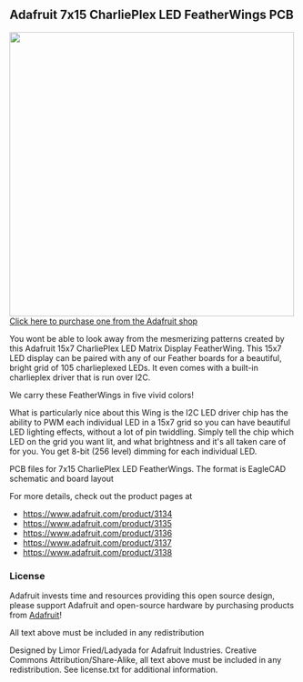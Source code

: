 ## Adafruit 7x15 CharliePlex LED FeatherWings PCB
<a href="http://www.adafruit.com/products/3134"><img src="assets/image.jpg?raw=true" width="500px"><br/>
Click here to purchase one from the Adafruit shop</a>

You wont be able to look away from the mesmerizing patterns created by this Adafruit 15x7 CharliePlex LED Matrix Display FeatherWing.  This 15x7 LED display can be paired with any of our Feather boards for a beautiful, bright grid of 105 charlieplexed LEDs. It even comes with a built-in charlieplex driver that is run over I2C.

We carry these FeatherWings in five vivid colors!

What is particularly nice about this Wing is the I2C LED driver chip has the ability to PWM each individual LED in a 15x7 grid so you can have beautiful LED lighting effects, without a lot of pin twiddling. Simply tell the chip which LED on the grid you want lit, and what brightness and it's all taken care of for you. You get 8-bit (256 level) dimming for each individual LED.

PCB files for 7x15 CharliePlex LED FeatherWings. The format is EagleCAD schematic and board layout

For more details, check out the product pages at

   * https://www.adafruit.com/product/3134
   * https://www.adafruit.com/product/3135
   * https://www.adafruit.com/product/3136
   * https://www.adafruit.com/product/3137
   * https://www.adafruit.com/product/3138

### License

Adafruit invests time and resources providing this open source design, please support Adafruit and open-source hardware by purchasing products from [Adafruit](https://www.adafruit.com)!

All text above must be included in any redistribution

Designed by Limor Fried/Ladyada for Adafruit Industries.
Creative Commons Attribution/Share-Alike, all text above must be included in any redistribution. 
See license.txt for additional information.
